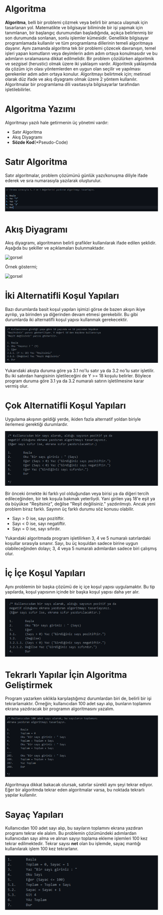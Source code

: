 # Algoritma

**Algoritma**, belli bir problemi çözmek veya belirli bir amaca ulaşmak için tasarlanan yol. Matematikte ve bilgisayar biliminde bir işi yapmak için tanımlanan, bir başlangıç durumundan başladığında, açıkça belirlenmiş bir son durumunda sonlanan, sonlu işlemler kümesidir. Genellikle bilgisayar programlamada kullanılır ve tüm programlama dillerinin temeli algoritmaya dayanır. Aynı zamanda algoritma tek bir problemi çözecek davranışın, temel işleri yapan komutların veya deyimlerin adım adım ortaya konulmasıdır ve bu adımların sıralamasına dikkat edilmelidir. Bir problem çözülürken algoritmik ve sezgisel (herustic) olmak üzere iki yaklaşım vardır. Algoritmik yaklaşımda da çözüm için olası yöntemlerden en uygun olan seçilir ve yapılması gerekenler adım adım ortaya konulur. Algoritmayı belirtmek için; metinsel olarak düz ifade ve akış diyagramı olmak üzere 2 yöntem kullanılır. Algoritmalar bir programlama dili vasıtasıyla bilgisayarlar tarafından işletilebilirler.

# Algoritma Yazımı

Algoritmayı yazılı hale getirmenin üç yönetmi vardır:

- Satır Algoritma
- Akış Diyagramı
- **Sözde Kod**(*Pseudo-Code)

# Satır Algoritma

Satır algoritmalar, problem çözümünü günlük yazı/konuşma diliyle ifade ederek ve sıra numarasıyla yazılarak oluşturulur.

![ornek1](https://github.com/SenaOzcn/Algoritma/blob/MIT-License/Main.java%20-%20javapatikasi%20-%20Visual%20Studio%20Code%2028.04.2022%2016_22_45.png)

# Akış Diyagramı

Akış diyagramı, algoritmanın belirli grafikler kullanılarak ifade edilen şeklidir. Aşağıda bu şekiller ve açıklamaları bulunmaktadır.

![gorsel](https://www.muhammettopcu.com/wp-content/uploads/2019/06/Flowchart-tan%C4%B1mlar%C4%B1-1.png)

Örnek göstermi;

![gorsel](https://upload.wikimedia.org/wikipedia/commons/a/ac/LampFlowchart_tr.svg)

# İki Alternatifli Koşul Yapıları

Bazı durumlarda basit koşul yapıları işimizi görse de bazen akışın ikiye ayrılıp, ya birinden ya diğerinden devam etmesi gerekebilir. Bu gibi durumlarda iki alternatifli koşul yapısı kullanmak gerekecektir.

![ornek2](https://github.com/SenaOzcn/Algoritma/blob/MIT-License/Visual%20Studio%20Code%2028.04.2022%2016_38_49.png)

Yukarıdaki akışta duruma göre ya 3.1 no'lu satır ya da 3.2 no'lu satır işletilir. Bu iki satırdan hangisinin işletileceğini de Y >= 18 koşulu belirler. Böylece program duruma göre 3.1 ya da 3.2 numaralı satırın işletilmesine karar vermiş olur.

# Çok Alternatifli Koşul Yapıları

Uygulama akışının geldiği yerde, ikiden fazla alternatif yoldan biriyle ilerlemesi gerektiği durumlardır.

![ornek3](https://github.com/SenaOzcn/Algoritma/blob/MIT-License/3.png)

Bir önceki örnekte iki farklı yol olduğundan veya birisi ya da diğeri tercih edileceğinden, bir tek koşula bakmak yeterliydi. Yani girilen yaş 18'e eşit ya da büyükse "Reşitsiniz", değilse "Reşit değilisiniz." yazdırılmıştı. Ancak yeni problem biraz farklı. Sayının üç farklı durumu söz konusu olabilir.

- Sayı > 0 ise, sayı pozitiftir.
- Sayı < 0 ise, sayı negatiftir.
- Sayı = 0 ise, sayı sıfırdır.

Yukarıdaki algoritmada program işletilirken 3, 4 ve 5 numaralı satırlardaki koşullar sırasıyla sınanır. Sayı, bu üç koşuldan sadece birine uygun olabileceğinden dolayı; 3, 4 veya 5 numaralı adımlardan sadece biri çalışmış olur.

# İç İçe Koşul Yapıları

Aynı problemin bir başka çözümü de iç içe koşul yapısı uygulamaktır. Bu tip yapılarda, koşul yapısının içinde bir başka koşul yapısı daha yer alır.

![ornek4](https://github.com/SenaOzcn/Algoritma/blob/MIT-License/Main.java%20-%20javapatikasi%20-%20Visual%20Studio%20Code%2028.04.2022%2017_35_40.png)

# Tekrarlı Yapılar İçin Algoritma Geliştirmek

Program yazarken sıklıkla karşılaştığımız durumlardan biri de, belirli bir işi tekrarlamaktır. Örneğin; kullanıcıdan 100 adet sayı alıp, bunların toplamını ekrana yazdıracak bir programın algoritmasını yazalım. 

![ornek](https://github.com/SenaOzcn/Algoritma/blob/MIT-License/4.png)

Algoritmaya dikkat bakacak olursak, satırlar sürekli aynı şeyi tekrar ediyor. Eğer bir algoritmda tekrar eden algoritmalar varsa, bu noktada tekrarlı yapılar kullanılır.

# Sayaç Yapıları

Kullanıcıdan 100 adet sayı alıp, bu sayıların toplamını ekrana yazdıran programı tekrar ele alalım. Bu problemin çözümündeki adımlardan kullanıcıdan sayı alma ve alınan sayıyı toplama ekleme işlemleri 100 kez tekrar edilmektedir. Tekrar sayısı **net** olan bu işlemde, sayaç mantığı kullanılarak işlem 100 kez tekrarlanır. 

![gorsel](https://github.com/SenaOzcn/Algoritma/blob/MIT-License/5.png)
